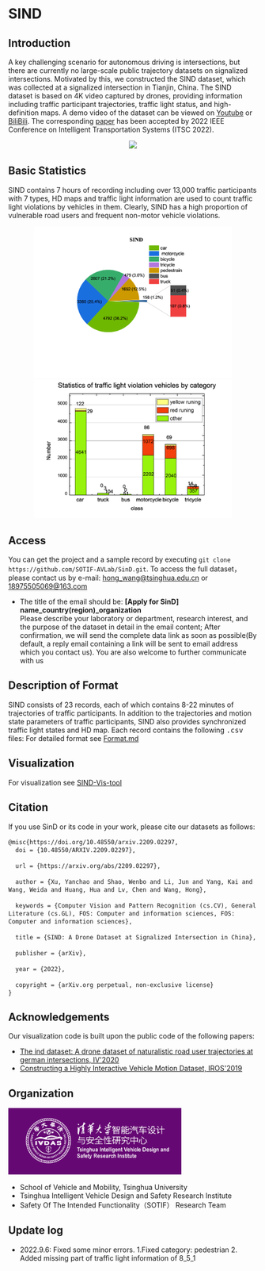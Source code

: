 # SIND
## Introduction
A key challenging scenario for autonomous driving is intersections, but there are currently no large-scale public trajectory datasets on signalized intersections. Motivated by this, we constructed the SIND dataset, which was collected at a signalized intersection in Tianjin, China. The SIND dataset is based on 4K video captured by drones, providing information including traffic participant trajectories, traffic light status, and high-definition maps.  A demo video of the dataset can be viewed on [Youtube](https://youtu.be/H9QSGqioYww) or [BiliBili](https://www.bilibili.com/video/BV1wN4y1F7Sc?share_source=copy_web&vd_source=07ce0c26f3e74d7ba5041a25df0072be).  The corresponding [paper](https://arxiv.org/abs/2209.02297) has been accepted by 2022 IEEE Conference on Intelligent Transportation Systems (ITSC 2022).
<div align=center>
<img src="doc/SIND.jpg" width = 800>
</div>   

## Basic Statistics
SIND contains 7 hours of recording including over 13,000 traffic participants with 7 types,  HD maps and traffic light information are used to count traffic light violations by vehicles in them.  Clearly, SIND has a high proportion of vulnerable road users and frequent non-motor vehicle violations.  
<div align=center>
<img src="doc/Number and proportion of categories.png" width = 400><img src="doc/veh-traffic light violation.png" width = 400>  
</div>  

##  Access
You can get the project and a sample record by executing `git clone https://github.com/SOTIF-AVLab/SinD.git`. To access the full dataset， please contact us by e-mail:
hong_wang@tsinghua.edu.cn or 18975505069@163.com    
* The title of the email should be: __\[Apply for SinD\] name\_country(region)\_organization__    
Please describe your laboratory or department, research interest, and the purpose of the dataset in detail in the email content; After confirmation, we will send the complete data link as soon as possible(By default, a reply email containing a link will be sent to email address which you contact us). You are also welcome to further communicate with us

## Description of Format

SIND consists of 23 records, each of which contains 8-22 minutes of trajectories of traffic participants. In addition to the trajectories and motion state parameters of traffic participants, SIND also provides synchronized traffic light states and HD map. Each record contains the following <kbd>.csv</kbd> files:
For detailed format see [Format.md](Format.md#sdd)  

## Visualization  
For visualization see [SIND-Vis-tool](https://github.com/SOTIF-AVLab/SinD/tree/main/SIND-Vis-tool)

## Citation  
If you use SinD or its code in your work, please cite our datasets as follows:
```
@misc{https://doi.org/10.48550/arxiv.2209.02297,
  doi = {10.48550/ARXIV.2209.02297},
  
  url = {https://arxiv.org/abs/2209.02297},
  
  author = {Xu, Yanchao and Shao, Wenbo and Li, Jun and Yang, Kai and Wang, Weida and Huang, Hua and Lv, Chen and Wang, Hong},
  
  keywords = {Computer Vision and Pattern Recognition (cs.CV), General Literature (cs.GL), FOS: Computer and information sciences, FOS: Computer and information sciences},
  
  title = {SIND: A Drone Dataset at Signalized Intersection in China},
  
  publisher = {arXiv},
  
  year = {2022},
  
  copyright = {arXiv.org perpetual, non-exclusive license}
}
```  
## Acknowledgements

Our visualization code is built upon the public code of the following papers:
* [ The ind dataset: A drone dataset of naturalistic road user trajectories at german intersections, IV'2020](https://github.com/ika-rwth-aachen/drone-dataset-tools)
* [Constructing a Highly Interactive Vehicle Motion Dataset, IROS'2019](https://github.com/interaction-dataset/interaction-dataset)

## Organization
<img src="doc/logo.png" width = 350>

- School of Vehicle and Mobility, Tsinghua University
- Tsinghua Intelligent Vehicle Design and Safety Research Institute
- Safety Of The Intended Functionality（SOTIF） Research Team

## Update log

- 2022.9.6: Fixed some minor errors. 1.Fixed category: pedestrian 2. Added missing part of traffic light information of 8\_5\_1 

